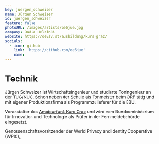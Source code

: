 ```yaml
---
key: juergen_schweizer
name: Jürgen Schweizer
id: juergen_schweizer
feature: false
photoURL: /images/artists/oe6jue.jpg
company: Radio Helsinki
website: https://oevsv.st/ausbildung/kurs-graz/
socials:
  - icon: github
    link: 'https://github.com/oe6jue'
    name: 
---
```

# Technik

Jürgen Schweizer ist Wirtschaftsingenieur und studierte Toningenieur an der TUG/KUG. Schon neben der Schule als Tonmeister beim ORF tätig und mit eigener Produktionsfirma als Programmzulieferer für die EBU.


Veranstalter des [Amateurfunk Kurs Graz](https://kurs-graz.at) und wird vom Bundesministerium für Innovation und Technologie als Prüfer in der Fernmeldebehörde eingesetzt.


Genossenschaftsvorsitzender der World Privacy and Identity Cooperative (WPIC)[.](http://bit.ly/oevsv-qsp)
